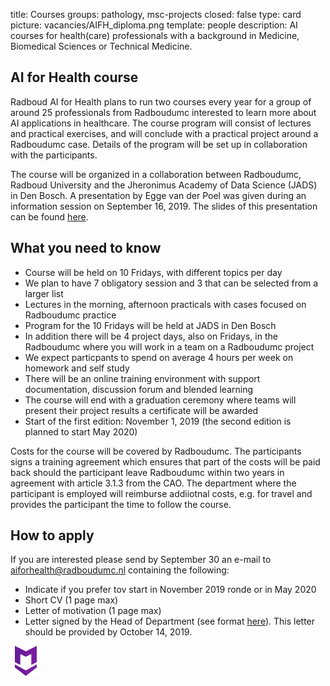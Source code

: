 title: Courses 
groups: pathology, msc-projects
closed: false
type: card
picture: vacancies/AIFH_diploma.png
template: people
description: AI courses for health(care) professionals with a background in Medicine, Biomedical Sciences or Technical Medicine. 

## AI for Health course
Radboud AI for Health plans to run two courses every year for a group of around 25 professionals from Radboudumc interested to learn more about AI applications in healthcare. The course program will consist of lectures and practical exercises, and will conclude with a practical project around a Radboudumc case. Details of the program will be set up in collaboration with the participants. 

The course will be organized in a collaboration between Radboudumc, Radboud University and the Jheronimus Academy of Data Science (JADS) in Den Bosch. A presentation by Egge van der Poel was given during an information session on September 16, 2019. The slides of this presentation can be found [here](https://drive.google.com/open?id=1nnYpNSdr10E3Zm7IiV78UFj239eIV4Yx). 

## What you need to know
* Course will be held on 10 Fridays, with different topics per day
* We plan to have 7 obligatory session and 3 that can be selected from a larger list
* Lectures in the morning, afternoon practicals with cases focused on Radboudumc practice
* Program for the 10 Fridays will be held at JADS in Den Bosch
* In addition there will be 4 project days, also on Fridays, in the Radboudumc where you will work in a team on a Radboudumc project
* We expect particpants to spend on average 4 hours per week on homework and self study
* There will be an online training environment with support documentation, discussion forum and blended learning
* The course will end with a graduation ceremony where teams will present their project results a certificate will be awarded
* Start of the first edition: November 1, 2019 (the second edition is planned to start May 2020)

Costs for the course will be covered by Radboudumc. The participants signs a training agreement which ensures that part of the costs will be paid back should the participant leave Radboudumc within two years in agreement with article 3.1.3 from the CAO. The department where the participant is employed will reimburse addiiotnal costs, e.g. for travel and provides the participant the time to follow the course. 

## How to apply
If you are interested please send by September 30 an e-mail to aiforhealth@radboudumc.nl containing the following:
* Indicate if you prefer tov start in November 2019 ronde or in May 2020
* Short CV (1 page max)
* Letter of motivation (1 page max)
* Letter signed by the Head of Department (see format [here](https://drive.google.com/open?id=12offpKFf96nYvPrRlL4JpgnlChwxzcfF)). This letter should be provided by October 14, 2019.  

![alt text](https://github.com/adam-p/markdown-here/raw/master/src/common/images/icon48.png "Logo Title Text 1")



